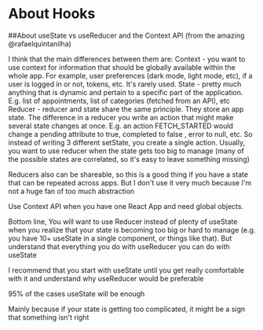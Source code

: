 # About Hooks

##About useState vs useReducer and the Context API (from the amazing @rafaelquintanilha)


I think that the main differences between them are:
Context - you want to use context for information that should be globally available within the whole app. For example, user preferences (dark mode, light mode, etc), if a user is logged in or not, tokens, etc. It's rarely used.
State - pretty much anything that is dynamic and pertain to a specific part of the application. E.g. list of appointments, list of categories (fetched from an API), etc
Reducer - reducer and state share the same principle. They store an app state. The difference in a reducer you write an action that might make several state changes at once. E.g. an action FETCH_STARTED would change a pending attribute to true,  completed to false , error to null, etc. So instead of writing 3 different setState, you create a single action. Usually, you want to use reducer when the state gets too big to manage (many of the possible states are correlated, so it's easy to leave something missing)

Reducers also can be shareable, so this is a good thing if you have a state that can be repeated across apps. But I don't use it very much because I'm not a huge fan of too much abstraction

Use Context API when you have one React App and need global objects.

Bottom line, 
You will want to use Reducer instead of plenty of useState when you realize that your state is becoming too big or hard to manage (e.g. you have 10+ useState in a single component, or things like that). But understand that everything you do with useReducer you can do with useState


I recommend that you start with useState until you get really comfortable with it and understand why useReducer would be preferable

95% of the cases useState will be enough

Mainly because if your state is getting too complicated, it might be a sign that something isn't right

